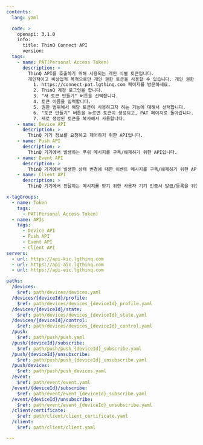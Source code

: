 ```yaml
---
contents:
  lang: yaml

  code: >
    openapi: 3.1.0
    info:
      title: ThinQ Connect API
      version:
  tags:
    - name: PAT(Personal Access Token)
      description: >
        ThinQ API를 호출하기 위해 사용되는 개인 식별 토큰입니다. 
        개인적이고 비상업적 목적으로만 개인 권한 토큰을 사용할 수 있습니다. 개인 권한 토큰을 사용하여 LG전자가 허용하지 않은 추가 서비스를 개발하고자 하는 경우, LG전자와 이러한 잠재적 추가 서비스에 대해 논의하고 LG전자로부터 서면 동의를 받아야 합니다.
          1. https://connect-pat.lgthinq.com 페이지를 방문하세요.
          2. ThinQ 계정 로그인을 합니다.
          3. "새 토큰 만들기" 버튼을 선택합니다.
          4. 토큰 이름을 입력합니다.
          5. 권한 범위에서 해당 토큰이 사용하고자 하는 기능에 대해서 선택합니다.
          6. "토큰 만들기" 버튼을 누르면 토큰이 생성되고, PAT 페이지로 돌아갑니다.
          7. 새로 생성된 토큰을 복사해서 사용합니다.
    - name: Device API
      description: >
        ThinQ 기기 정보를 요청하고 제어하기 위한 API입니다.
    - name: Push API
      description: >
        ThinQ 기기에서 발생하는 푸쉬 메시지를 구독/해제하기 위한 API입니다.
    - name: Event API
      description: >
        ThinQ 기기에서 발생한 상태 변경에 대한 이벤트 메시지를 구독/해제하기 위한 API입니다.
    - name: Client API
      description: >
        ThinQ 기기에서 전달하는 메시지를 받기 위한 사용자 기기 인증서 발급/등록을 위한 API입니다.

x-tagGroups:
  - name: Token
    tags:
      - PAT(Personal Access Token)
  - name: APIs
    tags:
      - Device API
      - Push API
      - Event API
      - Client API
servers:
  - url: https://api-kic.lgthinq.com
  - url: https://api-aic.lgthinq.com
  - url: https://api-eic.lgthinq.com

paths:
  /devices:
    $ref: path/devices/devices.yaml
  /devices/{deviceId}/profile:
    $ref: path/devices/devices_{deviceId}_profile.yaml
  /devices/{deviceId}/state:
    $ref: path/devices/devices_{deviceId}_state.yaml
  /devices/{deviceId}/control:
    $ref: path/devices/devices_{deviceId}_control.yaml
  /push:
    $ref: path/push/push.yaml
  /push/{deviceId}/subscribe:
    $ref: path/push/push_{deviceId}_subscribe.yaml
  /push/{deviceId}/unsubscribe:
    $ref: path/push/push_{deviceId}_unsubscribe.yaml
  /push/devices:
    $ref: path/push/push_devices.yaml
  /event:
    $ref: path/event/event.yaml
  /event/{deviceId}/subscribe:
    $ref: path/event/event_{deviceId}_subscribe.yaml
  /event/{deviceId}/unsubscribe:
    $ref: path/event/event_{deviceId}_unsubscribe.yaml
  /client/certificate:
    $ref: path/client/client_certificate.yaml
  /client:
    $ref: path/client/client.yaml

---
```

